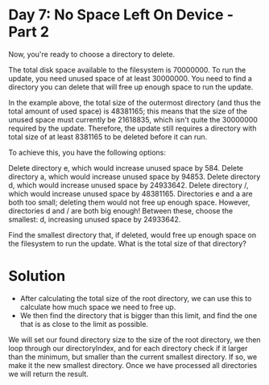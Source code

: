 # Day 7: No Space Left On Device - Part 2

Now, you're ready to choose a directory to delete.

The total disk space available to the filesystem is 70000000. To run the update,
you need unused space of at least 30000000. You need to find a directory you can
delete that will free up enough space to run the update.

In the example above, the total size of the outermost directory (and thus the
total amount of used space) is 48381165; this means that the size of the unused
space must currently be 21618835, which isn't quite the 30000000 required by
the update. Therefore, the update still requires a directory with total size of
at least 8381165 to be deleted before it can run.

To achieve this, you have the following options:

Delete directory e, which would increase unused space by 584.
Delete directory a, which would increase unused space by 94853.
Delete directory d, which would increase unused space by 24933642.
Delete directory /, which would increase unused space by 48381165.
Directories e and a are both too small; deleting them would not free up enough
space. However, directories d and / are both big enough! Between these, choose
the smallest: d, increasing unused space by 24933642.

Find the smallest directory that, if deleted, would free up enough space on
the filesystem to run the update. What is the total size of that directory?

# Solution

- After calculating the total size of the root directory, we can use this
  to calculate how much space we need to free up.
- We then find the directory that is bigger than this limit, and find the one
  that is as close to the limit as possible.

We will set our found directory size to the size of the root directory, we then  
loop through our directoryIndex, and for each directory check if it larger than
the minimum, but smaller than the current smallest directory. If so, we make it
the new smallest directory. Once we have processed all directories we will
return the result.
